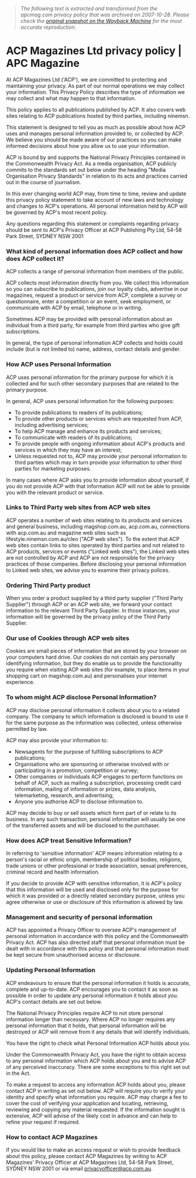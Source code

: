 > *The following text is extracted and transformed from the apcmag.com privacy policy that was archived on 2007-10-28. Please check the [original snapshot on the Wayback Machine](https://web.archive.org/web/20071028071534id_/http%3A//www.apcmag.com/node/2779) for the most accurate reproduction.*

# ACP Magazines Ltd privacy policy | APC Magazine

At ACP Magazines Ltd ('ACP'), we are committed to protecting and maintaining your privacy. As part of our normal operations we may collect your information. This Privacy Policy describes the type of information we may collect and what may happen to that information.

This policy applies to all publications published by ACP. It also covers web sites relating to ACP publications hosted by third parties, including ninemsn.

This statement is designed to tell you as much as possible about how ACP uses and manages personal information provided to, or collected by ACP. We believe you should be made aware of our practices so you can make informed decisions about how you allow us to use your information.

ACP is bound by and supports the National Privacy Principles contained in the Commonwealth Privacy Act. As a media organisation, ACP publicly commits to the standards set out below under the heading "Media Organisation Privacy Standards" in relation to its acts and practices carried out in the course of journalism.

In this ever changing world ACP may, from time to time, review and update this privacy policy statement to take account of new laws and technology and changes to ACP's operations. All personal information held by ACP will be governed by ACP's most recent policy.

Any questions regarding this statement or complaints regarding privacy should be sent to ACP's Privacy Officer at ACP Publishing Pty Ltd, 54-58 Park Street, SYDNEY NSW 2001

### What kind of personal information does ACP collect and how does ACP collect it?

ACP collects a range of personal information from members of the public.

ACP collects most information directly from you. We collect this information so you can subscribe to publications, join our loyalty clubs, advertise in our magazines, request a product or service from ACP, complete a survey or questionnaire, enter a competition or an event, seek employment, or communicate with ACP by email, telephone or in writing.

Sometimes ACP may be provided with personal information about an individual from a third party, for example from third parties who give gift subscriptions.

In general, the type of personal information ACP collects and holds could include (but is not limited to) name, address, contact details and gender.

### How ACP uses Personal Information

ACP uses personal information for the primary purpose for which it is collected and for such other secondary purposes that are related to the primary purpose.

In general, ACP uses personal information for the following purposes:

  * To provide publications to readers of its publications;
  * To provide other products or services which are requested from ACP, including advertising services;
  * To help ACP manage and enhance its products and services;
  * To communicate with readers of its publications;
  * To provide people with ongoing information about ACP's products and services in which they may have an interest;
  * Unless requested not to, ACP may provide your personal information to third parties which may in turn provide your information to other third parties for marketing purposes.



In many cases where ACP asks you to provide information about yourself, if you do not provide ACP with that information ACP will not be able to provide you with the relevant product or service.

### Links to Third Party web sites from ACP web sites

ACP operates a number of web sites relating to its products and services and general business, including magshop.com.au, acp.com.au, connections with acp.com.au and magazine web sites such as lifestyle.ninemsn.com.au/cleo ("ACP web sites"). To the extent that ACP web sites contain links to sites operated by third parties and not related to ACP products, services or events ("Linked web sites"), the Linked web sites are not controlled by ACP and ACP are not responsible for the privacy practices of those companies. Before disclosing your personal information to Linked web sites, we advise you to examine their privacy polices.

### Ordering Third Party product

When you order a product supplied by a third party supplier ("Third Party Supplier") through ACP or an ACP web site, we forward your contact information to the relevant Third Party Supplier. In those instances, your information will be governed by the privacy policy of the Third Party Supplier.

### Our use of Cookies through ACP web sites

Cookies are small pieces of information that are stored by your browser on your computers hard drive. Our cookies do not contain any personally identifying information, but they do enable us to provide the functionality you require when visiting ACP web sites (for example, to place items in your shopping cart on magshop.com.au) and personalises your internet experience.

### To whom might ACP disclose Personal Information?

ACP may disclose personal information it collects about you to a related company. The company to which information is disclosed is bound to use it for the same purpose as the information was collected, unless otherwise permitted by law.

ACP may also provide your information to:

  * Newsagents for the purpose of fulfilling subscriptions to ACP publications;
  * Organisations who are sponsoring or otherwise involved with or participating in a promotion, competition or survey;
  * Other companies or individuals ACP engages to perform functions on behalf of ACP, such as mailing a subscription, processing credit card information, mailing of information or prizes, data analysis, telemarketing, research, and advertising;
  * Anyone you authorise ACP to disclose information to.



ACP may decide to buy or sell assets which form part of or relate to its business. In any such transaction, personal information will usually be one of the transferred assets and will be disclosed to the purchaser.

### How does ACP treat Sensitive Information?

In referring to 'sensitive information' ACP means information relating to a person's racial or ethnic origin, membership of political bodies, religions, trade unions or other professional or trade association, sexual preferences, criminal record and health information.

If you decide to provide ACP with sensitive information, it is ACP's policy that this information will be used and disclosed only for the purpose for which it was provided or a directly related secondary purpose, unless you agree otherwise or use or disclosure of this information is allowed by law.

### Management and security of personal information

ACP has appointed a Privacy Officer to oversee ACP's management of personal information in accordance with this policy and the Commonwealth Privacy Act. ACP has also directed staff that personal information must be dealt with in accordance with this policy and that personal information must be kept secure from unauthorised access or disclosure.

### Updating Personal Information

ACP endeavours to ensure that the personal information it holds is accurate, complete and up-to-date. ACP encourages you to contact it as soon as possible in order to update any personal information it holds about you. ACP's contact details are set out below.

The National Privacy Principles require ACP to not store personal information longer than necessary. Where ACP no longer requires any personal information that it holds, that personal information will be destroyed or ACP will remove from it any details that will identify individuals.

You have the right to check what Personal Information ACP holds about you.

Under the Commonwealth Privacy Act, you have the right to obtain access to any personal information which ACP holds about you and to advise ACP of any perceived inaccuracy. There are some exceptions to this right set out in the Act.

To make a request to access any information ACP holds about you, please contact ACP in writing as set out below. ACP will require you to verify your identity and specify what information you require. ACP may charge a fee to cover the cost of verifying your application and locating, retrieving, reviewing and copying any material requested. If the information sought is extensive, ACP will advise of the likely cost in advance and can help to refine your request if required.

### How to contact ACP Magazines

If you would like to make an access request or wish to provide feedback about this policy, please contact ACP Magazines by writing to ACP Magazines' Privacy Officer at ACP Magazines Ltd, 54-58 Park Street, SYDNEY NSW 2001 or via email [privacyofficer@acp.com.au](mailto:privacyofficer@acp.com.au). 
